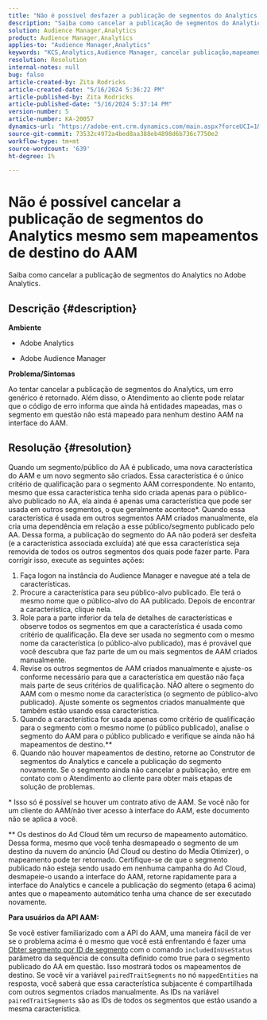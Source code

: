 ```yaml
---
title: "Não é possível desfazer a publicação de segmentos do Analytics mesmo sem mapeamentos de destino do AAM"
description: "Saiba como cancelar a publicação de segmentos do Analytics no Adobe Analytics."
solution: Audience Manager,Analytics
product: Audience Manager,Analytics
applies-to: "Audience Manager,Analytics"
keywords: "KCS,Analytics,Audience Manager, cancelar publicação,mapeamento,destino"
resolution: Resolution
internal-notes: null
bug: false
article-created-by: Zita Rodricks
article-created-date: "5/16/2024 5:36:22 PM"
article-published-by: Zita Rodricks
article-published-date: "5/16/2024 5:37:14 PM"
version-number: 5
article-number: KA-20057
dynamics-url: "https://adobe-ent.crm.dynamics.com/main.aspx?forceUCI=1&pagetype=entityrecord&etn=knowledgearticle&id=5c5b09cb-aa13-ef11-9f89-6045bd0298d4"
source-git-commit: 73532c4972a4bed8aa388eb4898d6b736c7750e2
workflow-type: tm+mt
source-wordcount: '639'
ht-degree: 1%

---
```


# Não é possível cancelar a publicação de segmentos do Analytics mesmo sem mapeamentos de destino do AAM


Saiba como cancelar a publicação de segmentos do Analytics no Adobe Analytics.

## Descrição {#description}


<b>Ambiente</b>

- Adobe Analytics

- Adobe Audience Manager

<b>Problema/Sintomas</b>

Ao tentar cancelar a publicação de segmentos do Analytics, um erro genérico é retornado. Além disso, o Atendimento ao cliente pode relatar que o código de erro informa que ainda há entidades mapeadas, mas o segmento em questão não está mapeado para nenhum destino AAM na interface do AAM.


## Resolução {#resolution}


Quando um segmento/público do AA é publicado, uma nova característica do AAM e um novo segmento são criados. Essa característica é o único critério de qualificação para o segmento AAM correspondente. No entanto, mesmo que essa característica tenha sido criada apenas para o público-alvo publicado no AA, ela ainda é apenas uma característica que pode ser usada em outros segmentos, o que geralmente acontece\*. Quando essa característica é usada em outros segmentos AAM criados manualmente, ela cria uma dependência em relação a esse público/segmento publicado pelo AA. Dessa forma, a publicação do segmento do AA não poderá ser desfeita (e a característica associada excluída) até que essa característica seja removida de todos os outros segmentos dos quais pode fazer parte. Para corrigir isso, execute as seguintes ações:

1. Faça logon na instância do Audience Manager e navegue até a tela de características.
2. Procure a característica para seu público-alvo publicado. Ele terá o mesmo nome que o público-alvo do AA publicado. Depois de encontrar a característica, clique nela.
3. Role para a parte inferior da tela de detalhes de características e observe todos os segmentos em que a característica é usada como critério de qualificação. Ela deve ser usada no segmento com o mesmo nome da característica (o público-alvo publicado), mas é provável que você descubra que faz parte de um ou mais segmentos de AAM criados manualmente.
4. Revise os outros segmentos de AAM criados manualmente e ajuste-os conforme necessário para que a característica em questão não faça mais parte de seus critérios de qualificação. NÃO altere o segmento do AAM com o mesmo nome da característica (o segmento de público-alvo publicado). Ajuste somente os segmentos criados manualmente que também estão usando essa característica.
5. Quando a característica for usada apenas como critério de qualificação para o segmento com o mesmo nome (o público publicado), analise o segmento do AAM para o público publicado e verifique se ainda não há mapeamentos de destino.\*\*
6. Quando não houver mapeamentos de destino, retorne ao Construtor de segmentos do Analytics e cancele a publicação do segmento novamente. Se o segmento ainda não cancelar a publicação, entre em contato com o Atendimento ao cliente para obter mais etapas de solução de problemas.


\* Isso só é possível se houver um contrato ativo de AAM. Se você não for um cliente do AAM/não tiver acesso à interface do AAM, este documento não se aplica a você.

\*\* Os destinos do Ad Cloud têm um recurso de mapeamento automático. Dessa forma, mesmo que você tenha desmapeado o segmento de um destino da nuvem do anúncio (Ad Cloud ou destino do Media Otimizer), o mapeamento pode ter retornado. Certifique-se de que o segmento publicado não esteja sendo usado em nenhuma campanha do Ad Cloud, desmapeie-o usando a interface do AAM, retorne rapidamente para a interface do Analytics e cancele a publicação do segmento (etapa 6 acima) antes que o mapeamento automático tenha uma chance de ser executado novamente.

<b>Para usuários da API AAM:</b>

Se você estiver familiarizado com a API do AAM, uma maneira fácil de ver se o problema acima é o mesmo que você está enfrentando é fazer uma [Obter segmento por ID de segmento](https://bank.demdex.com/portal/swagger/index.html#/Segments%20API/get_segments__sid_) com o comando `includedInUseStatus` parâmetro da sequência de consulta definido como true para o segmento publicado do AA em questão. Isso mostrará todos os mapeamentos de destino. Se você vir a variável `pairedTraitSegments` no nó `mappedEntities` na resposta, você saberá que essa característica subjacente é compartilhada com outros segmentos criados manualmente. As IDs na variável `pairedTraitSegments` são as IDs de todos os segmentos que estão usando a mesma característica.
